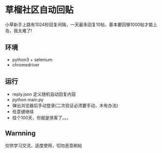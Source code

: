 # 草榴社区自动回贴
小草新手上路有1024秒回复间隔，一天最多回复10帖，基本要回够1000帖才能上岛，我太难了!

## 环境
+ python3 + selenium
+ chromedriver

## 运行
+ reply.json 定义随机自动回复内容
+ python main.py
+ 弹出浏览器后手动登录(二次验证必须要手动，木有办法)
+ 任意键继续
+ 挂个100天，你就是侠客了。。。

## Warnning
仅供学习交流，适度使用，切勿恶意刷帖
